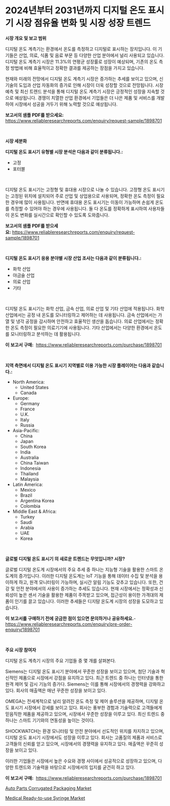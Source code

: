 <p><h1>2024년부터 2031년까지 디지털 온도 표시기 시장 점유율 변화 및 시장 성장 트렌드</h1></p><p><strong>시장 개요 및 보고 범위</strong></p>
<p><p>디지털 온도 계측기는 환경에서 온도를 측정하고 디지털로 표시하는 장치입니다. 이 기기들은 산업, 의료, 식품 및 음료 부문 등 다양한 산업 분야에서 널리 사용되고 있습니다. 디지털 온도 계측기 시장은 11.3%의 연평균 성장률로 성장이 예상되며, 기존의 온도 측정 방법에 비해 효율적이고 정확한 결과를 제공하는 장점을 가지고 있습니다. </p><p>현재와 미래의 전망에서 디지털 온도 계측기 시장은 증가하는 추세를 보이고 있으며, 신기술의 도입과 산업 자동화의 증가로 인해 시장이 더욱 성장할 것으로 전망됩니다. 시장 예측 및 최신 트렌드 분석을 통해 디지털 온도 계측기 시장은 긍정적인 성장을 지속할 것으로 예상됩니다. 경쟁이 치열한 산업 환경에서 기업들은 더 나은 제품 및 서비스를 개발하여 시장에서 성공을 거두기 위해 노력할 것으로 예상됩니다.</p></p>
<p><strong>보고서의 샘플 PDF를 받으세요:</strong> <a href="https://www.reliableresearchreports.com/enquiry/request-sample/1898701">https://www.reliableresearchreports.com/enquiry/request-sample/1898701</a></p>
<p>&nbsp;</p>
<p><strong>시장 세분화</strong></p>
<p><strong>디지털 온도 표시기 유형별 시장 분석은 다음과 같이 분류됩니다.:</strong></p>
<p><ul><li>고정</li><li>포터블</li></ul></p>
<p>&nbsp;</p>
<p><p>디지털 온도 표시기는 고정형 및 휴대용 시장으로 나눌 수 있습니다. 고정형 온도 표시기는 고정된 위치에 설치되어 주로 산업 및 상업용으로 사용되며, 정확한 온도 측정이 필요한 경우에 많이 사용됩니다. 반면에 휴대용 온도 표시기는 이동이 가능하며 손쉽게 온도를 측정할 수 있어야 하는 경우에 사용됩니다. 둘 다 온도를 정확하게 표시하여 사용자들이 온도 변화를 실시간으로 확인할 수 있도록 도와줍니다.</p></p>
<p><strong>보고서의 샘플 PDF를 받으세요:</strong>&nbsp;<a href="https://www.reliableresearchreports.com/enquiry/request-sample/1898701">https://www.reliableresearchreports.com/enquiry/request-sample/1898701</a></p>
<p>&nbsp;</p>
<p><strong> 디지털 온도 표시기 응용 분야별 시장 산업 조사는 다음과 같이 분류됩니다.:</strong></p>
<p><ul><li>화학 산업</li><li>야금술 산업</li><li>의료 산업</li><li>기타</li></ul></p>
<p>&nbsp;</p>
<p><p>디지털 온도 표시기는 화학 산업, 금속 산업, 의료 산업 및 기타 산업에 적용됩니다. 화학 산업에서는 공정 내 온도를 모니터링하고 제어하는 데 사용됩니다. 금속 산업에서는 가열 및 냉각 공정을 감시하며 안전하고 효율적인 생산을 돕습니다. 의료 산업에서는 정확한 온도 측정이 필요한 의료기기에 사용됩니다. 기타 산업에서는 다양한 환경에서 온도를 모니터링하고 분석하는 데 활용됩니다.</p></p>
<p><strong>이 보고서 구매:</strong>&nbsp; <a href="https://www.reliableresearchreports.com/purchase/1898701">https://www.reliableresearchreports.com/purchase/1898701</a></p>
<p>&nbsp;</p>
<p><strong>지역 측면에서 디지털 온도 표시기 지역별로 이용 가능한 시장 플레이어는 다음과 같습니다.:</strong></p>
<p><ul>
    <li>
        North America:
        <ul>
            <li>United States</li>
            <li>Canada</li>
        </ul>
    </li>
    <li>
        Europe:
        <ul>
            <li>Germany</li>
            <li>France</li>
            <li>U.K.</li>
            <li>Italy</li>
            <li>Russia</li>
        </ul>
    </li>
    <li>
        Asia-Pacific:
        <ul>
            <li>China</li>
            <li>Japan</li>
            <li>South Korea</li>
            <li>India</li>
            <li>Australia</li>
            <li>China Taiwan</li>
            <li>Indonesia</li>
            <li>Thailand</li>
            <li>Malaysia</li>
        </ul>
    </li>
    <li>
        Latin America:
        <ul>
            <li>Mexico</li>
            <li>Brazil</li>
            <li>Argentina Korea</li>
            <li>Colombia</li>
        </ul>
    </li>
    <li>
        Middle East & Africa:
        <ul>
            <li>Turkey</li>
            <li>Saudi</li>
            <li>Arabia</li>
            <li>UAE</li>
            <li>Korea</li>
        </ul>
    </li>
    </ul></p>
<p>&nbsp;</p>
<p><strong>글로벌 디지털 온도 표시기 의 새로운 트렌드는 무엇입니까? 시장?</strong></p>
<p><p>글로벌 디지털 온도계 시장에서의 주요 추세 중 하나는 지능형 기술을 활용한 스마트 온도계의 증가입니다. 이러한 디지털 온도계는 IoT 기능을 통해 데이터 수집 및 분석을 용이하게 하고, 원격 모니터링이 가능하며, 실시간 알림 기능도 갖추고 있습니다. 또한, 건강 및 안전 분야에서의 사용이 증가하는 추세도 있습니다. 현재 시장에서는 정확성과 신뢰성이 높은 센서 기술을 활용한 제품이 주목받고 있으며, 접근성이 용이한 가격대의 제품이 인기를 끌고 있습니다. 이러한 추세들은 디지턈 온도계 시장의 성장을 도모하고 있습니다.</p></p>
<p><strong>이 보고서를 구매하기 전에 궁금한 점이 있으면 문의하거나 공유하세요.</strong>- <a href="https://www.reliableresearchreports.com/enquiry/pre-order-enquiry/1898701">https://www.reliableresearchreports.com/enquiry/pre-order-enquiry/1898701</a></p>
<p>&nbsp;</p>
<p><strong>주요 시장 참여자</strong></p>
<p><p>디지털 온도 계측기 시장의 주요 기업들 중 몇 개를 살펴본다.</p><p>Siemens는 디지털 온도 표시기 분야에서 꾸준한 성장을 보이고 있으며, 첨단 기술과 혁신적인 제품으로 시장에서 강점을 유지하고 있다. 최근 트렌드 중 하나는 인터넷을 통한 원격 제어 및 감시 기능의 증가다. Siemens는 이를 통해 시장에서의 경쟁력을 강화하고 있다. 회사의 매출액은 매년 꾸준한 성장을 보이고 있다.</p><p>OMEGA는 전세계적으로 널리 알려진 온도 측정 및 제어 솔루션을 제공하며, 디지털 온도 표시기 시장에서 강세를 보이고 있다. 회사는 풍부한 경험과 기술력으로 고객들에게 믿음직한 제품을 제공하고 있으며, 시장에서 꾸준한 성장을 이루고 있다. 최신 트렌드 중 하나는 스마트 기기와의 연동성을 높이는 것이다.</p><p>SHOCKWATCH는 환경 모니터링 및 안전 분야에서 선도적인 위치를 차지하고 있으며, 디지털 온도 표시기 시장에서도 성장을 이루고 있다. 회사는 고품질의 제품과 서비스로 고객들의 신뢰를 얻고 있으며, 시장에서의 경쟁력을 유지하고 있다. 매출액은 꾸준히 성장을 보이고 있다.</p><p>이러한 기업들은 시장에서 높은 수요와 경쟁 사이에서 성공적으로 성장하고 있으며, 다양한 트렌드와 기술력을 바탕으로 시장에서의 입지를 굳건히 하고 있다.</p></p>
<p><strong>이 보고서 구매:</strong>&nbsp;&nbsp;<a href="https://www.reliableresearchreports.com/purchase/1898701">https://www.reliableresearchreports.com/purchase/1898701</a></p>
<p><p><a href="https://valiant-lunge-8fe.notion.site/Auto-Parts-Corrugated-Packaging-Market-Research-Report-Reveals-The-Latest-Trends-And-Opportunities-o-26587c55b44147f9b4efa4f2b23577b4">Auto Parts Corrugated Packaging Market</a></p><p><a href="https://picayune-night-cbd.notion.site/Medical-Ready-to-use-Syringe-Market-Challenges-Opportunities-and-Growth-Drivers-and-Major-Market--012b1165161b4975a17a8c1c1a264aef">Medical Ready-to-use Syringe Market</a></p></p>
